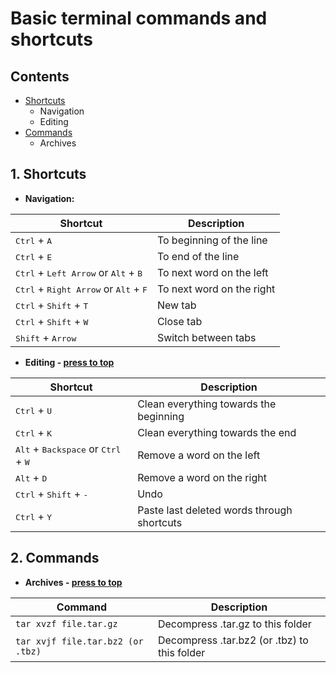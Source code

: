 # Basic terminal commands and shortcuts
## Contents
- [Shortcuts](https://github.com/OlzhasAlexandrov/cheatsheets/blob/master/unix/terminal.md#1-shortcuts)
  - Navigation
  - Editing
- [Commands](https://github.com/OlzhasAlexandrov/cheatsheets/blob/master/unix/terminal.md#2-commands)
  - Archives

## 1. Shortcuts
  - <strong>Navigation:</strong>
  
  | Shortcut     | Description |
|---|---|
|<kbd>Ctrl</kbd> + <kbd>A</kbd>| To beginning of the line |
|<kbd>Ctrl</kbd> + <kbd>E</kbd>| To end of the line |
|<kbd>Ctrl</kbd> + <kbd>Left Arrow</kbd> or <kbd>Alt</kbd> + <kbd>B</kbd>| To next word on the left  |
|<kbd>Ctrl</kbd> + <kbd>Right Arrow</kbd> or <kbd>Alt</kbd> + <kbd>F</kbd>| To next word on the right |
|<kbd>Ctrl</kbd> + <kbd>Shift</kbd> + <kbd>T</kbd>| New tab |
|<kbd>Ctrl</kbd> + <kbd>Shift</kbd> + <kbd>W</kbd>| Close tab |
|<kbd>Shift</kbd> + <kbd>Arrow</kbd>| Switch between tabs |

  - <strong>Editing - [press to top](#)</strong>
  
  | Shortcut | Description |
|---|---|
|<kbd>Ctrl</kbd> + <kbd>U</kbd>| Clean everything towards the beginning |
|<kbd>Ctrl</kbd> + <kbd>K</kbd>| Clean everything towards the end |
|<kbd>Alt</kbd> + <kbd>Backspace</kbd> or <kbd>Ctrl</kbd> + <kbd>W</kbd>| Remove a word on the left|
|<kbd>Alt</kbd> + <kbd>D</kbd>| Remove a word on the right|
|<kbd>Ctrl</kbd> + <kbd>Shift</kbd> + <kbd>-</kbd>| Undo |
|<kbd>Ctrl</kbd> + <kbd>Y</kbd>| Paste last deleted words through shortcuts|


## 2. Commands
  - <strong>Archives - [press to top](#)</strong>

  | Command | Description |
|---|---|
|`tar xvzf file.tar.gz`| Decompress .tar.gz to this folder |
|`tar xvjf file.tar.bz2 (or .tbz)`| Decompress .tar.bz2 (or .tbz) to this folder |
